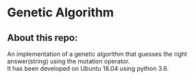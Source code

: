 # Genetic Algorithm  

## About this repo:  
An implementation of a genetic algorithm that guesses the right answer(string) using the mutation operator.  
It has been developed on Ubuntu 18.04 using python 3.6.
